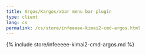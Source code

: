 ```yaml
---
title: Argos/Kargos/xbar menu bar plugin
type: client
lang: cs
permalink: /cs/store/infeeeee-kimai2-cmd-argos.html
---
```


{% include store/infeeeee-kimai2-cmd-argos.md %}
